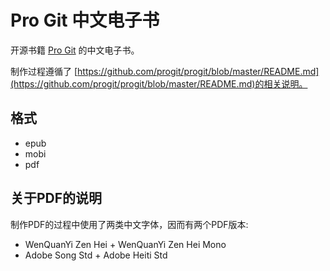 Pro Git 中文电子书
==================

开源书籍 [Pro Git](https://github.com/progit/progit) 的中文电子书。

制作过程遵循了 [https://github.com/progit/progit/blob/master/README.md](https://github.com/progit/progit/blob/master/README.md)的相关说明。


格式
----

- epub
- mobi
- pdf

关于PDF的说明
-------------

制作PDF的过程中使用了两类中文字体，因而有两个PDF版本:

- WenQuanYi Zen Hei + WenQuanYi Zen Hei Mono
- Adobe Song Std + Adobe Heiti Std

